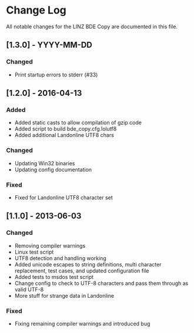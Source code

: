 # Change Log

All notable changes for the LINZ BDE Copy are documented in this file.

## [1.3.0] - YYYY-MM-DD
### Changed
- Print startup errors to stderr (#33)

## [1.2.0] - 2016-04-13
### Added
- Added static casts to allow compilation of gzip code
- Added script to build bde_copy.cfg.lolutf8
- Added additional Landonline UTF8 chars

### Changed
- Updating Win32 binaries
- Updating config documentation

### Fixed
- Fixed for Landonline UTF8 character set

## [1.1.0] - 2013-06-03
### Changed
- Removing compiler warnings
- Linux test script
- UTF8 detection and handling working
- Added unicode escapes to string definitions, multi character replacement, test cases, and updated configuration file
- Added tests to msdos test script
- Change config to check to UTF-8 characters and pass them through as valid UTF-8
- More stuff for strange data in Landonline

### Fixed
- Fixing remaining compiler warnings and introduced bug

